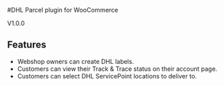 #DHL Parcel plugin for WooCommerce

V1.0.0

## Features

- Webshop owners can create DHL labels.
- Customers can view their Track & Trace status on their account page.
- Customers can select DHL ServicePoint locations to deliver to.
